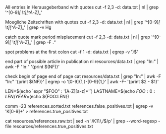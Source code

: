All entries in Herausgeberband with quotes
cut -f 2,3 -d: data.txt  | nl | grep '^[0-9]*[ \t][^A-Z]*„'

Moegliche Zeitschriften with quotes
cut -f 2,3 -d: data.txt  | nl | grep '^[0-9]*[ \t][^A-Z]*„' | grep -v Hg

catch  quote mark period misplacement
cut -f 2,3 -d: data.txt  | nl | grep  '^[0-9]*[ \t][^A-Z]*„' | grep -F .“

spot problems at the first colon
cut -f 1 -d: data.txt  | egrep -v ')$'

end part of possible article in publication
nl resources/data.txt | grep "In:" | awk -F "In:" '{print $(NF)}'

check  begin of page end of page
cat resources/data.txt | grep "In:" | awk -F "In:" '{print $(NF)}' | egrep -o '[0-9]{1,}-[0-9]{1,}' | awk -F- '{print $2 - $1}'

LEN=$(echo `expr "$FOO" : '[A-Z][a-z]*'`)
LASTNAME=$(echo ${FOO:0:LEN})
YEAR=$(echo ${FOO:LEN})

comm -23 references.sorted.txt references.false_positives.txt  | egrep -v 'K[0-9]+' > references.true_positives.txt

cat resources/references.raw.txt | sed -n '/K11/,/$/p' | grep --word-regexp -file resources/references.true_positives.txt